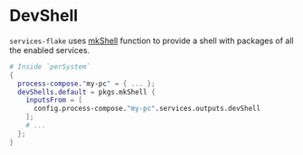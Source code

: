 # DevShell

`services-flake` uses [mkShell](https://nixos.org/manual/nixpkgs/stable/#sec-pkgs-mkShell) function to provide a shell with packages of all the enabled services.

```nix
# Inside `perSystem`
{
  process-compose."my-pc" = { ... };
  devShells.default = pkgs.mkShell {
    inputsFrom = [
      config.process-compose."my-pc".services.outputs.devShell
    ];
    # ...
  };
}
```

